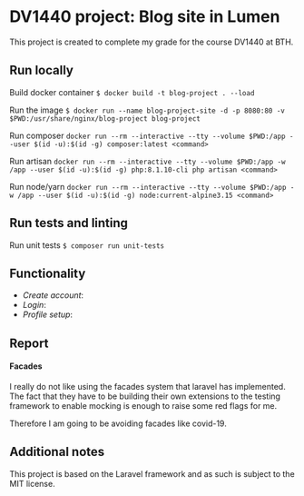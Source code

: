 # DV1440 project: Blog site in Lumen

This project is created to complete my grade for the course DV1440 at BTH.

## Run locally
Build docker container `$ docker build -t blog-project . --load`

Run the image `$ docker run --name blog-project-site -d -p 8080:80 -v $PWD:/usr/share/nginx/blog-project blog-project`

Run composer `docker run --rm --interactive --tty --volume $PWD:/app --user $(id -u):$(id -g) composer:latest <command>`

Run artisan `docker run --rm --interactive --tty --volume $PWD:/app -w /app --user $(id -u):$(id -g) php:8.1.10-cli php artisan <command>`

Run node/yarn `docker run --rm --interactive --tty --volume $PWD:/app -w /app --user $(id -u):$(id -g) node:current-alpine3.15 <command>`

## Run tests and linting
Run unit tests `$ composer run unit-tests`

## Functionality
* *Create account*:
* *Login*:
* *Profile setup*:

## Report


#### Facades
I really do not like using the facades system that laravel has implemented. The fact that they have to be building their own extensions to the testing framework to enable mocking is enough to raise some red flags for me.

Therefore I am going to be avoiding facades like covid-19.

## Additional notes
This project is based on the Laravel framework and as such is subject to the MIT license.
